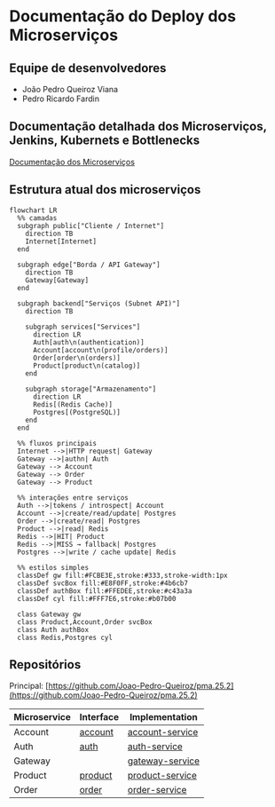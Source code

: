 # Documentação do Deploy dos Microserviços

## Equipe de desenvolvedores

- João Pedro Queiroz Viana
- Pedro Ricardo Fardin

## Documentação detalhada dos Microserviços, Jenkins, Kubernets e Bottlenecks

[Documentação dos Microserviços](https://joao-pedro-queiroz.github.io/pma_apis_docs/)

## Estrutura atual dos microserviços

``` mermaid
flowchart LR
  %% camadas
  subgraph public["Cliente / Internet"]
    direction TB
    Internet[Internet]
  end

  subgraph edge["Borda / API Gateway"]
    direction TB
    Gateway[Gateway]
  end

  subgraph backend["Serviços (Subnet API)"]
    direction TB

    subgraph services["Services"]
      direction LR
      Auth[auth\n(authentication)]
      Account[account\n(profile/orders)]
      Order[order\n(orders)]
      Product[product\n(catalog)]
    end

    subgraph storage["Armazenamento"]
      direction LR
      Redis[(Redis Cache)]
      Postgres[(PostgreSQL)]
    end
  end

  %% fluxos principais
  Internet -->|HTTP request| Gateway
  Gateway -->|authn| Auth
  Gateway --> Account
  Gateway --> Order
  Gateway --> Product

  %% interações entre serviços
  Auth -->|tokens / introspect| Account
  Account -->|create/read/update| Postgres
  Order -->|create/read| Postgres
  Product -->|read| Redis
  Redis -->|HIT| Product
  Redis -->|MISS → fallback| Postgres
  Postgres -->|write / cache update| Redis

  %% estilos simples
  classDef gw fill:#FCBE3E,stroke:#333,stroke-width:1px
  classDef svcBox fill:#E8F0FF,stroke:#4b6cb7
  classDef authBox fill:#FFEDEE,stroke:#c43a3a
  classDef cyl fill:#FFF7E6,stroke:#b07b00

  class Gateway gw
  class Product,Account,Order svcBox
  class Auth authBox
  class Redis,Postgres cyl
```

## Repositórios

Principal: 
[https://github.com/Joao-Pedro-Queiroz/pma.25.2](https://github.com/Joao-Pedro-Queiroz/pma.25.2)

| Microservice | Interface | Implementation |
|-|-|-|
| Account | [account](https://github.com/Joao-Pedro-Queiroz/account) | [account-service](https://github.com/Joao-Pedro-Queiroz/account-service) |
| Auth | [auth](https://github.com/Joao-Pedro-Queiroz/auth) | [auth-service](https://github.com/Joao-Pedro-Queiroz/auth-service) |
| Gateway |  | [gateway-service](https://github.com/Joao-Pedro-Queiroz/gateway-service) |
| Product | [product](https://github.com/Joao-Pedro-Queiroz/product) | [product-service](https://github.com/Joao-Pedro-Queiroz/product-service) |
| Order | [order](https://github.com/Joao-Pedro-Queiroz/order) | [order-service](https://github.com/Joao-Pedro-Queiroz/order-service) |